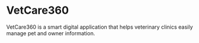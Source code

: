 # VetCare360
VetCare360 ​​is a smart digital application that helps veterinary clinics easily manage pet and owner information.

